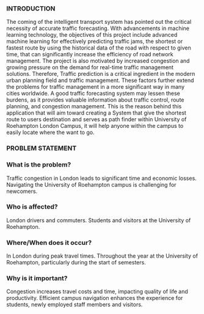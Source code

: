 ### INTRODUCTION

The coming of the intelligent transport system has pointed out the critical necessity of accurate traffic forecasting. With advancements in machine learning technology, the objectives of this project include advanced machine learning for effectively predicting traffic jams, the shortest or fastest route by using the historical data of the road with respect to given time, that can significantly increase the efficiency of road network management. The project is also motivated by increased congestion and growing pressure on the demand for real-time traffic management solutions. Therefore, Traffic prediction is a critical ingredient in the modern urban planning field and traffic management. These factors further extend the problems for traffic management in a more significant way in many cities worldwide. A good traffic forecasting system may lessen these burdens, as it provides valuable information about traffic control, route planning, and congestion management. This is the reason behind this application that will aim toward creating a System that give the shortest route to users destination and serves as path finder within University of Roehampton London Campus, it will help anyone within the campus to easily locate where the want to go.

### PROBLEM STATEMENT

### What is the problem?​
Traffic congestion in London leads to significant time and economic losses.​
 Navigating the University of Roehampton campus is challenging for newcomers.
### Who is affected?
London drivers and commuters.
Students and visitors at the University of Roehampton.
### Where/When does it occur?
In London during peak travel times.
Throughout the year at the University of Roehampton, particularly during the start of semesters.
### Why is it important?
Congestion increases travel costs and time, impacting quality of life and productivity.
 Efficient campus navigation enhances the experience for students, newly employed staff members 
    and visitors.
 



